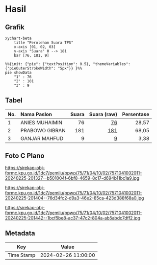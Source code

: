 # Hasil

## Grafik

```mermaid
xychart-beta
    title "Perolehan Suara TPS"
    x-axis [01, 02, 03]
    y-axis "Suara" 0 --> 181
    bar [76, 181, 9]
```

```mermaid
%%{init: {"pie": {"textPosition": 0.5}, "themeVariables": {"pieOuterStrokeWidth": "5px"}} }%%
pie showData
    "1" : 76
    "2" : 181
    "3" : 9
```

## Tabel

| No. | Nama Paslon    | Suara | Suara (raw) | Persentase |
|:--- |:-------------- | -----:| -----------:| ----------:|
| 1   | ANIES MUHAIMIN | 76    | [76][p-1]   | 28,57      |
| 2   | PRABOWO GIBRAN | 181   | [181][p-2]  | 68,05      |
| 3   | GANJAR MAHFUD  | 9     | [9][p-3]    | 3,38       |


[p-1]: https://github.com/gigit-pemilu/pemilu-2024-75-gorontalo/blob/main/pilpres/hitung-suara/sub/75-gorontalo/sub/71-kota-gorontalo/sub/04-dungingi/sub/1002-libuo/sub/011-tps/sub/paslon-1.txt
[p-2]: https://github.com/gigit-pemilu/pemilu-2024-75-gorontalo/blob/main/pilpres/hitung-suara/sub/75-gorontalo/sub/71-kota-gorontalo/sub/04-dungingi/sub/1002-libuo/sub/011-tps/sub/paslon-2.txt
[p-3]: https://github.com/gigit-pemilu/pemilu-2024-75-gorontalo/blob/main/pilpres/hitung-suara/sub/75-gorontalo/sub/71-kota-gorontalo/sub/04-dungingi/sub/1002-libuo/sub/011-tps/sub/paslon-3.txt

## Foto C Plano

https://sirekap-obj-formc.kpu.go.id/1dc7/pemilu/ppwp/75/71/04/10/02/7571041002011-20240225-201327--b501004f-6bf8-4659-8c17-d694b11bc1a9.jpg

https://sirekap-obj-formc.kpu.go.id/1dc7/pemilu/ppwp/75/71/04/10/02/7571041002011-20240225-201404--76d34fc2-d9a3-46e2-85ca-423d388f68a0.jpg

https://sirekap-obj-formc.kpu.go.id/1dc7/pemilu/ppwp/75/71/04/10/02/7571041002011-20240225-201442--1bcf5be8-ac37-47c2-804a-ab5abdc7dff2.jpg


## Metadata

| Key        | Value               |
| ---------- | ------------------- |
| Time Stamp | 2024-02-26 11:00:00 |



